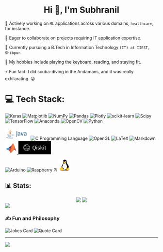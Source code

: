 
<!--<h3 align="left">Languages and Tools:</h3>
<p align="left">
<a title="Java Language" href="https://www.java.com" target="_blank"> <img src="https://raw.githubusercontent.com/devicons/devicon/master/icons/java/java-original.svg" alt="java" width="40" height="40"/> </a> 
<a title="Linux OS" href="https://www.linux.org/" target="_blank"> <img src="https://raw.githubusercontent.com/devicons/devicon/master/icons/linux/linux-original.svg" alt="linux" width="40" height="40"/> </a> 
<a title="MATLAB" href="https://www.mathworks.com/" target="_blank"> <img src="https://github.com/devicons/devicon/blob/master/icons/matlab/matlab-original.svg" alt="matlab" width="40" height="40"/> </a> 
<a title="TensorFlow Framework" href="https://www.tensorflow.org" target="_blank"> <img src="https://www.vectorlogo.zone/logos/tensorflow/tensorflow-icon.svg" alt="tensorflow" width="40" height="40"/> </a> 
<a title="Qiskit Framework" href="https://commons.wikimedia.org/wiki/File:Qiskit-Logo.svg"><img width="40" alt="Qiskit-Logo" src="https://github.com/simple-icons/simple-icons/blob/7746c05122cef5cc2b0510b85a41387e27589d16/icons/qiskit.svg?plain=1"></a>-->



<h1 align="center">Hi 👋, I'm Subhranil</h1>

<!--# 💫 About Me:) -->
🔭 Actively working on `ML` applications across various domains, `healthcare`, for instance.

👯 Eager to collaborate on projects requiring IT application expertise.

🌱 Currently pursuing a B.Tech in Information Technology `(IT) at IIEST, Shibpur`.

💬 My hobbies include playing the keyboard, reading, and staying fit.

⚡ Fun fact: I did scuba-diving in the Andamans, and it was really exhilarating. 😜

<!--🌐 Connect with me: [![LinkedIn](https://img.shields.io/badge/LinkedIn-%230077B5.svg?logo=linkedin&logoColor=white)](https://linkedin.com/in/subhranil-nandy) -->

# 💻 Tech Stack:
![Keras](https://img.shields.io/badge/Keras-%23D00000.svg?style=for-the-badge&logo=Keras&logoColor=white) ![Matplotlib](https://img.shields.io/badge/Matplotlib-%23ffffff.svg?style=for-the-badge&logo=Matplotlib&logoColor=black) ![NumPy](https://img.shields.io/badge/numpy-%23013243.svg?style=for-the-badge&logo=numpy&logoColor=white) ![Pandas](https://img.shields.io/badge/pandas-%23150458.svg?style=for-the-badge&logo=pandas&logoColor=white) ![Plotly](https://img.shields.io/badge/Plotly-%233F4F75.svg?style=for-the-badge&logo=plotly&logoColor=white) ![scikit-learn](https://img.shields.io/badge/scikit--learn-%23F7931E.svg?style=for-the-badge&logo=scikit-learn&logoColor=white) ![Scipy](https://img.shields.io/badge/SciPy-%230C55A5.svg?style=for-the-badge&logo=scipy&logoColor=%white) ![TensorFlow](https://img.shields.io/badge/TensorFlow-%23FF6F00.svg?style=for-the-badge&logo=TensorFlow&logoColor=white) ![Anaconda](https://img.shields.io/badge/Anaconda-%2344A833.svg?style=for-the-badge&logo=anaconda&logoColor=white) ![OpenCV](https://img.shields.io/badge/opencv-%23white.svg?style=for-the-badge&logo=opencv&logoColor=white) ![Python](https://img.shields.io/badge/python-3670A0?style=for-the-badge&logo=python&logoColor=ffdd54)
  
<img src="https://github.com/Subhranil2004/Subhranil2004/blob/4d9bb55cd1441e6d2723483ad40e710f3dff09fb/icons/java-ar21.svg" alt="Java" height="40"/> <img height="35" alt="C Programming Language" src="https://upload.wikimedia.org/wikipedia/commons/thumb/1/18/C_Programming_Language.svg/256px-C_Programming_Language.svg.png"> ![OpenGL](https://img.shields.io/badge/OpenGL-%23FFFFFF.svg?style=for-the-badge&logo=opengl)   ![LaTeX](https://img.shields.io/badge/latex-%23008080.svg?style=for-the-badge&logo=latex&logoColor=white) ![Markdown](https://img.shields.io/badge/markdown-%23000000.svg?style=for-the-badge&logo=markdown&logoColor=white) 
<a title="MATLAB" href="https://www.mathworks.com/" target="_blank"> <img src="https://github.com/devicons/devicon/blob/master/icons/matlab/matlab-original.svg" alt="matlab" width="40" height="40"/> </a> 
<img src="https://github.com/Subhranil2004/Subhranil2004/blob/4d9bb55cd1441e6d2723483ad40e710f3dff09fb/icons/qiskit.png" alt="Qiskit" height="44" />  
   
   ![Arduino](https://img.shields.io/badge/-Arduino-00979D?style=for-the-badge&logo=Arduino&logoColor=white) ![Raspberry Pi](https://img.shields.io/badge/-RaspberryPi-C51A4A?style=for-the-badge&logo=Raspberry-Pi) <a title="Linux OS" href="https://www.linux.org/" target="_blank"> <img src="https://raw.githubusercontent.com/devicons/devicon/master/icons/linux/linux-original.svg" alt="linux" width="40" height="40"/> </a> 
   


## 📊 Stats:

<p align="center">
  <img src="https://github-readme-stats.vercel.app/api?username=Subhranil2004&theme=github_dark&hide_border=false&include_all_commits=false&count_private=true" height="195"/>
  <img src="https://github-readme-stats.vercel.app/api/top-langs/?username=Subhranil2004&theme=github_dark&hide_border=false&include_all_commits=true&count_private=true&layout=compact" height="195"/>
  <br>
  <img src="https://github-readme-streak-stats.herokuapp.com/?user=Subhranil2004&theme=github_dark&hide_border=false" style="display: block; margin: 0 auto;"/>
  
</p>


<!--
## 🏆 GitHub Trophies
![](https://github-profile-trophy.vercel.app/?username=Subhranil2004&theme=tokyonight&no-frame=false&no-bg=false&margin-w=4)
-->


### ✍️ Fun and Philosophy
<img src="https://readme-jokes.vercel.app/api?theme=radical" alt="Jokes Card"/>  <img src="https://quotes-github-readme.vercel.app/api?type=horizontal&theme=radical&hide_border=false" alt="Quote Card"/>


---
![](https://visitcount.itsvg.in/api?id=Subhranil2004&icon=10&color=1)

